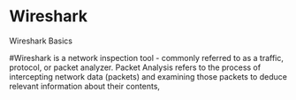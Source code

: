 # Wireshark
Wireshark Basics

#Wireshark is a network inspection tool - commonly referred to as a traffic, protocol, or packet analyzer. Packet Analysis refers to the process of intercepting network data (packets) and examining those packets to deduce relevant information about their contents,

